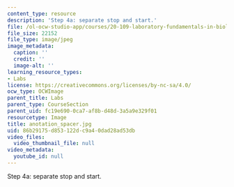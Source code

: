 ```yaml
---
content_type: resource
description: 'Step 4a: separate stop and start.'
file: /ol-ocw-studio-app/courses/20-109-laboratory-fundamentals-in-biological-engineering-fall-2007/86b29175d853122dc9a40dad28ad53db_anotation_spacer.jpg
file_size: 22152
file_type: image/jpeg
image_metadata:
  caption: ''
  credit: ''
  image-alt: ''
learning_resource_types:
- Labs
license: https://creativecommons.org/licenses/by-nc-sa/4.0/
ocw_type: OCWImage
parent_title: Labs
parent_type: CourseSection
parent_uid: fc19e690-0ca7-af8b-d48d-3a5a9e329f01
resourcetype: Image
title: anotation_spacer.jpg
uid: 86b29175-d853-122d-c9a4-0dad28ad53db
video_files:
  video_thumbnail_file: null
video_metadata:
  youtube_id: null
---
```

Step 4a: separate stop and start.